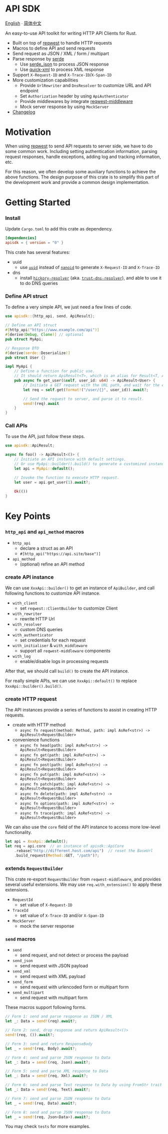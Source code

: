 # API SDK

[English](README.md) ∙ [简体中文](README.zh-CN.md)

An easy-to-use API toolkit for writing HTTP API Clients for Rust.

- Built on top of [reqwest](https://github.com/seanmonstar/reqwest/) to handle HTTP requests
- Macros to define API and send requests
- Send request as JSON / XML / form / multipart
- Parse response by [serde](https://serde.rs/)
    - Use [serde_json](https://github.com/serde-rs/json) to process JSON response
    - Use [quick-xml](https://github.com/tafia/quick-xml) to process XML response
- Support `X-Request-ID` and `X-Trace-ID`/`X-Span-ID`
- More customization capabilities
    - Provide `UrlRewriter` and `DnsResolver` to customize URL and API endpoint
    - Set `Authorization` header by using `ApiAuthenticator`
    - Provide middlewares by integrate [reqwest-middleware](https://github.com/TrueLayer/reqwest-middleware/)
    - Mock server response by using `MockServer`
- [Changelog](CHANGELOG.md)

# Motivation

When using [reqwest](https://github.com/seanmonstar/reqwest/) to send API requests to server side, we have to do some common work. Including setting authentication information, parsing request responses, handle exceptions, adding log and tracking information, etc.

For this reason, we often develop some auxiliary functions to achieve the above functions. The design purpose of this crate is to simplify this part of the development work and provide a common design implementation.

# Getting Started

### Install

Update `Cargo.toml` to add this crate as dependency.

```toml
[dependencies]
apisdk = { version = "0" }
```

This crate has several features:
- uuid
    - use [`uuid`](https://crates.io/crates/uuid) instead of [`nanoid`](https://crates.io/crates/nanoid) to generate `X-Request-ID` and `X-Trace-ID`
- dns
    - install [`hickory-resolver`](https://crates.io/crates/hickory-resolver) (aka. [`trust-dns-resolver`](https://crates.io/crates/trust-dns-resolver)), and able to use it to do DNS queries

### Define API struct

To define a very simple API, we just need a few lines of code.

```rust
use apisdk::{http_api, send, ApiResult};

// Define an API struct
#[http_api("https://www.example.com/api")]
#[derive(Debug, Clone)] // optional
pub struct MyApi;

// Response DTO
#[derive(serde::Deserialize)]
pub struct User {}

impl MyApi {
    // Define a function for public use.
    // It should return ApiResult<T>, which is an alias for Result<T, ApiError>.
    pub async fn get_user(&self, user_id: u64) -> ApiResult<User> {
        // Initiate a GET request with the URL path, and wait for the endpoint to be resolved.
        let req = self.get(format!("/user/{}", user_id)).await?;

        // Send the request to server, and parse it to result.
        send!(req).await
    }
}
```

### Call APIs

To use the API, just follow these steps.

```rust
use apisdk::ApiResult;

async fn foo() -> ApiResult<()> {
    // Initiate an API instance with default settings.
    // Or use MyApi::builder().build() to generate a customized instance.
    let api = MyApi::default();

    // Invoke the function to execute HTTP request.
    let user = api.get_user(1).await?;
    
    Ok(())
}
```

# Key Points

### `http_api` and `api_method` macros

- `http_api`
    - declare a struct as an API
    - `#[http_api("https://api.site/base")]`
- `api_method`
    - (optional) refine an API method

### create API instance

We can use `XxxApi::builder()` to get an instance of `ApiBuilder`, and call following functions to customize API instance. 

- `with_client`
    - set `reqwest::ClientBuilder` to customize Client
- `with_rewriter`
    - rewrite HTTP Url
- `with_resolver`
    - custom DNS queries
- `with_authenticator`
    - set credentials for each request
- `with_initialiser` & `with_middleware`
    - support all `reqwest-middleware` components
- `with_log`
    - enable/disable logs in processing requests

After that, we should call `build()` to create the API instance.

For really simple APIs, we can use `XxxApi::default()` to replace `XxxApi::builder().build()`.

### create HTTP request

The API instances provide a series of functions to assist in creating HTTP requests.

- create with HTTP method
    - `async fn request(method: Method, path: impl AsRef<str>) -> ApiResult<RequestBuilder>`
- convenience functions
    - `async fn head(path: impl AsRef<str>) -> ApiResult<RequestBuilder>`
    - `async fn get(path: impl AsRef<str>) -> ApiResult<RequestBuilder>`
    - `async fn post(path: impl AsRef<str>) -> ApiResult<RequestBuilder>`
    - `async fn put(path: impl AsRef<str>) -> ApiResult<RequestBuilder>`
    - `async fn patch(path: impl AsRef<str>) -> ApiResult<RequestBuilder>`
    - `async fn delete(path: impl AsRef<str>) -> ApiResult<RequestBuilder>`
    - `async fn options(path: impl AsRef<str>) -> ApiResult<RequestBuilder>`
    - `async fn trace(path: impl AsRef<str>) -> ApiResult<RequestBuilder>`

We can also use the `core` field of the API instance to access more low-level functionality.

```rust
let api = XxxApi::default();
let req = api.core  // an instance of apisdk::ApiCore
    .rebase("http://different.host.com/api")  // reset the BaseUrl
    .build_request(Method::GET, "/path")?;
```

### extends `RequestBuilder`

This crate re-export `RequestBuilder` from `reqwest-middleware`, and provides several useful extensions. We may use `req.with_extension()` to apply these extensions.

- `RequestId`
    - set value of `X-Request-ID`
- `TraceId`
    - set value of `X-Trace-ID` and/or `X-Span-ID`
- `MockServer`
    - mock the server response

### `send` macros

- `send`
    - send request, and not detect or process the payload
- `send_json`
    - send request with JSON payload
- `send_xml`
    - send request with XML payload
- `send_form`
    - send request with urlencoded form or multipart form
- `send_multipart`
    - send request with multipart form

These macros support following forms.

```rust
// Form 1: send and parse response as JSON / XML
let _: Data = send!(req).await?;

// Form 2: send, drop response and return ApiResult<()>
send!(req, ()).await?;

// Form 3: send and return ResponseBody
let _ = send!(req, Body).await?;

// Form 4: send and parse JSON response to Data
let _: Data = send!(req, Json).await?;

// Form 5: send and parse XML response to Data
let _: Data = send!(req, Xml).await?;

// Form 6: send and parse Text response to Data by using FromStr trait
let _: Data = send!(req, Text).await?;

// Form 7: send and parse JSON response to Data
let _ = send!(req, Data).await?;

// Form 8: send and parse JSON response to Data
let _ = send!(req, Json<Data>).await?;
```

You may check `tests` for more examples.
